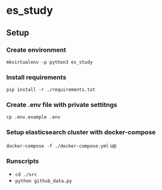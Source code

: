 # es_study

## Setup

### Create environment
`mkvirtualenv -p python3 es_study`
### Install requirements
`pip install -r ./requirements.txt`
### Create .env file with private settitngs
`cp .env.example .env`
### Setup elasticsearch cluster with docker-compose
`docker-compose -f ./docker-compose.yml` up
### Runscripts
* `cd ./src`
* `python github_data.py`
